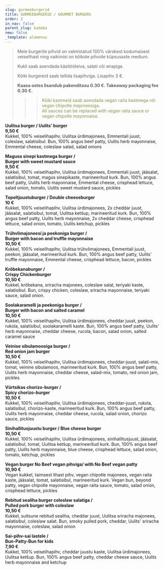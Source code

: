 ```yaml
---
slug: gurmeeburgerid
title: GURMEEBURGERID / GOURMET BURGERS
order: 2
in_nav: false
parent_slug: kadaka
new: false
_template: alamenuu
---
```


<div class="ellipsis"></div>

> Meie burgerite pihvid on valmistatud 100% värskest kodumaisest veiselihast ning vaikimisi on kõikide pihvide küpsusaste medium.
>
> Kukli saab asendada käsitööleiva, salati või wrapiga.
>
> Kõiki burgereid saab tellida lisapihviga. Lisapihv 3 €.
>
> **Kaasa ostes lisandub pakenditasu 0.30 €. Takeaway packaging fee 0.30 €.**
>
> </span>
>
> > </span>
>
> > > <span style="color: #839446;">Kõiki kastmeid saab asendada vegan raita kastmega või vegan chipotle majoneesiga.  
> > > All sauces can be replaced with vegan raita sauce or vegan chipotle mayonnaise.</span>
> > >
> > > <span class="vege"></span><span class="vegan"></span>

<span class="special"></span> **Uulitsa burger / Uulits' burger  
9,50 €**  
<span class="koostis">Kukkel, 100% veiselihapihv, Uulitsa ürdimajonees, Emmentali juust, coleslaw, salatisibul. Bun, 100% angus beef patty, Uulits herb mayonnaise, Emmental cheese, coleslaw salad, salad onions</span>

**Magusa sinepi kastmega burger /  
Burger with sweet mustard sauce**  
**9,50 €**  
<span class="koostis">Kukkel, 100% veiselihapihv, Uulitsa ürdimajonees, Emmentali juust, jääsalat, salatisibul, tomat, magus sinepikaste, marineeritud kurk.  Bun, 100% angus beef patty, Uulits herb mayonnaise, Emmental cheese, crisphead lettuce, salad onion, tomato, Uulits sweet mustard sauce, pickles</span>

**Topeltjuustuburger / Double cheeseburger**  
**10 €**  
<span class="koostis">Kukkel, 100% veiselihapihv, Uulitsa ürdimajonees, 2x cheddar juust, jääsalat, salatisibul, tomat, Uulitsa ketšup, marineeritud kurk.  Bun, 100% angus beef patty, Uulits herb mayonnaise, 2x cheddar cheese, crisphead lettuce, salad onion, tomato, Uulits ketchup, pickles</span>

**Trühvlimajoneesi ja peekoniga burger /  
Burger with bacon and truffle mayonnaise**  
**10,50 €**  
<span class="koostis">Kukkel, 100% veiselihapihv, Uulitsa trühvlimajonees, Emmentali juust, peekon, jääsalat, marineeritud kurk. Bun, 100% angus beef patty, Uulits' truffle mayonnaise, Emmental cheese, crisphead lettuce, bacon,  pickles</span>

<span class="special"></span> <span class="spicy"></span> **Krõbekanaburger /  
Crispy Chickenburger**  
**10,50 €**  
<span class="koostis">Kukkel, krõbekana, sriracha majonees, coleslaw salat, teriyaki kaste, salatisibul. Bun, crispy chicken, coleslaw, sriracha mayonnaise, teriyaki sauce, salad onion.</span>

**Soolakaramelli ja peekoniga burger /  
Burger with bacon and salted caramel**  
**10,50 €**  
<span class="koostis">Kukkel, 100% veiselihapihv, Uulitsa ürdimajonees, cheddar juust, peekon, rukola, salatisibul, soolakaramelli kaste. Bun, 100% angus beef patty, Uulits' herb mayonnaise, cheddar cheese, rucola, bacon, salad onion, salted caramel sauce</span>

**Veinise sibulamoosiga burger /  
Red onion jam burger**  
**10,50 €**  
<span class="koostis">Kukkel, 100% veiselihapihv, Uulitsa ürdimajonees, cheddar-juust, salati-mix, tomat, veinine sibulamoos, marineeritud kurk.  Bun, 100% angus beef patty, Uulits herb mayonnaise, cheddar cheese, salad-mix, tomato, red onion jam, pickles</span>

<span class="spicy"></span> **Vürtsikas chorizo-burger /  
Spicy chorizo-burger**  
**10,50 €**  
<span class="koostis">Kukkel, 100% veiselihapihv, Uulitsa ürdimajonees, cheddar-juust, rukola, salatisibul, chorizo-kaste, marineeritud kurk. Bun, 100% angus beef patty, Uulits herb mayonnaise, cheddar cheese, rucola, salad onion, chorizo sauce, pickles</span>

**Sinihallitusjuustu burger / Blue cheese burger**  
**10,50 €**  
<span class="koostis">Kukkel, 100% veiselihapihv, Uulitsa ürdimajonees, sinihallitusjuust, jääsalat, salatisibul, tomat, Uulitsa ketšup, marineeritud kurk.  Bun, 100% angus beef patty, Uulits herb mayonnaise, blue cheese, crisphead lettuce, salad onion, tomato, ketchup, pickles</span>

<span class="special"></span> **Vegan burger No Beef vegan pihviga/ with No Beef vegan patty**  
**10,90 €**  
<span class="koostis">Vegan kukkel, taimsest lihast pihv, vegan chipotle majonees, vegan raita kaste, jääsalat, tomat, salatisibul, marineeritud kurk. Vegan bun, beyond patty, vegan chipotle mayonnaise, vegan raita sauce, tomato, salad onion, crisphead lettuce, pickles</span><span class="vegan"></span>

<span class="spicy"></span>**Rebitud sealiha burger coleslaw salatiga /  
Pulled pork burger with coleslaw**  
**10,50 €**  
<span class="koostis">Kukkel, suitsune rebitud sealiha,  cheddar juust, Uulitsa sriracha majonees, salatisibul, coleslaw salat. Bun, smoky pulled pork, cheddar, Uulits' sriracha mayonnaise, coleslaw, salad onion</span>

**Sai-pihv-sai lastele /  
Bun-Patty-Bun for kids**  
**7,90 €**  
<span class="koostis">Kukkel, 100% veiselihapihv, cheddar juustu kaste, Uulitsa ürdimajonees, Uulitsa ketšup. Bun, 100% angus beef patty, cheddar cheese sauce, Uulits herb mayonnaise and ketchup</span>
